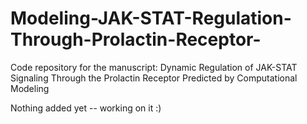 # Modeling-JAK-STAT-Regulation-Through-Prolactin-Receptor-
Code repository for the manuscript: Dynamic Regulation of JAK-STAT Signaling Through the Prolactin Receptor Predicted by Computational Modeling 

Nothing added yet -- working on it :) 
